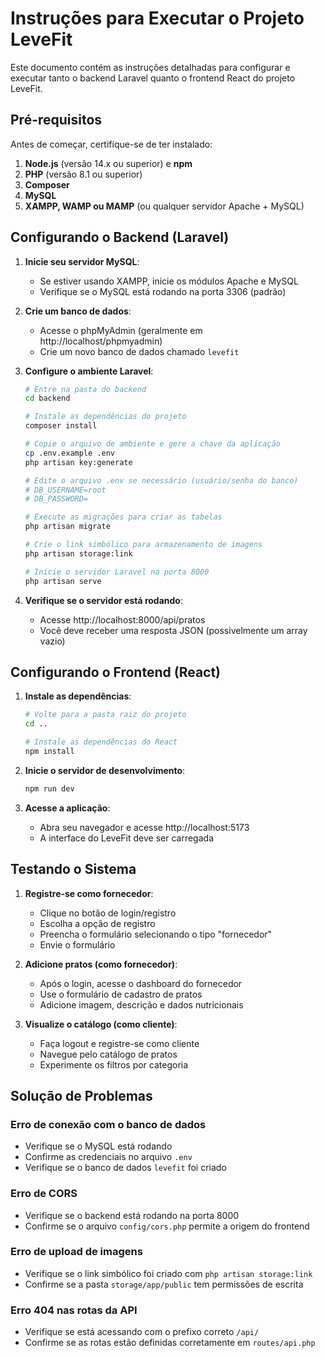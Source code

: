 # Instruções para Executar o Projeto LeveFit

Este documento contém as instruções detalhadas para configurar e executar tanto o backend Laravel quanto o frontend React do projeto LeveFit.

## Pré-requisitos

Antes de começar, certifique-se de ter instalado:

1. **Node.js** (versão 14.x ou superior) e **npm**
2. **PHP** (versão 8.1 ou superior)
3. **Composer**
4. **MySQL**
5. **XAMPP, WAMP ou MAMP** (ou qualquer servidor Apache + MySQL)

## Configurando o Backend (Laravel)

1. **Inicie seu servidor MySQL**:

   - Se estiver usando XAMPP, inicie os módulos Apache e MySQL
   - Verifique se o MySQL está rodando na porta 3306 (padrão)

2. **Crie um banco de dados**:

   - Acesse o phpMyAdmin (geralmente em http://localhost/phpmyadmin)
   - Crie um novo banco de dados chamado `levefit`

3. **Configure o ambiente Laravel**:

   ```bash
   # Entre na pasta do backend
   cd backend

   # Instale as dependências do projeto
   composer install

   # Copie o arquivo de ambiente e gere a chave da aplicação
   cp .env.example .env
   php artisan key:generate

   # Edite o arquivo .env se necessário (usuário/senha do banco)
   # DB_USERNAME=root
   # DB_PASSWORD=

   # Execute as migrações para criar as tabelas
   php artisan migrate

   # Crie o link simbólico para armazenamento de imagens
   php artisan storage:link

   # Inicie o servidor Laravel na porta 8000
   php artisan serve
   ```

4. **Verifique se o servidor está rodando**:
   - Acesse http://localhost:8000/api/pratos
   - Você deve receber uma resposta JSON (possivelmente um array vazio)

## Configurando o Frontend (React)

1. **Instale as dependências**:

   ```bash
   # Volte para a pasta raiz do projeto
   cd ..

   # Instale as dependências do React
   npm install
   ```

2. **Inicie o servidor de desenvolvimento**:

   ```bash
   npm run dev
   ```

3. **Acesse a aplicação**:
   - Abra seu navegador e acesse http://localhost:5173
   - A interface do LeveFit deve ser carregada

## Testando o Sistema

1. **Registre-se como fornecedor**:

   - Clique no botão de login/registro
   - Escolha a opção de registro
   - Preencha o formulário selecionando o tipo "fornecedor"
   - Envie o formulário

2. **Adicione pratos (como fornecedor)**:

   - Após o login, acesse o dashboard do fornecedor
   - Use o formulário de cadastro de pratos
   - Adicione imagem, descrição e dados nutricionais

3. **Visualize o catálogo (como cliente)**:
   - Faça logout e registre-se como cliente
   - Navegue pelo catálogo de pratos
   - Experimente os filtros por categoria

## Solução de Problemas

### Erro de conexão com o banco de dados

- Verifique se o MySQL está rodando
- Confirme as credenciais no arquivo `.env`
- Verifique se o banco de dados `levefit` foi criado

### Erro de CORS

- Verifique se o backend está rodando na porta 8000
- Confirme se o arquivo `config/cors.php` permite a origem do frontend

### Erro de upload de imagens

- Verifique se o link simbólico foi criado com `php artisan storage:link`
- Confirme se a pasta `storage/app/public` tem permissões de escrita

### Erro 404 nas rotas da API

- Verifique se está acessando com o prefixo correto `/api/`
- Confirme se as rotas estão definidas corretamente em `routes/api.php`
